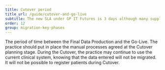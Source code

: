 ```yaml
---
title: Cutover period
title_url: /guide/cutover-and-go-live
subtitle: The new SLA under GP IT Futures is 3 days although many suppliers and practices may require up to 2 weeks
order: 12
group: migration-key-phases
---
```


The period of time between the Final Data Production and the Go-Live. The practice should put in place the manual processes agreed at the Cutover planning stage. During the Cutover, the practice may continue to use the current clinical system, knowing that the data entered will not be migrated. It will not be possible to register patients during Cutover.
